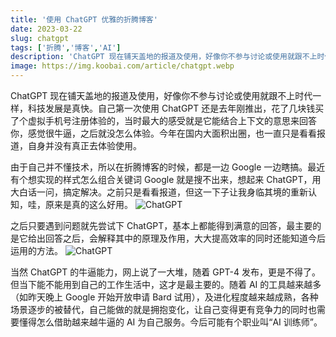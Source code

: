```yaml
---
title: '使用 ChatGPT 优雅的折腾博客'
date: 2023-03-22
slug: chatgpt
tags: ['折腾','博客','AI']
description: 'ChatGPT 现在铺天盖地的报道及使用，好像你不参与讨论或使用就跟不上时代一样，科技发展是真快。自己第一次使用 ChatGPT 还是去年刚推出，花了几块钱买了个虚拟手机号注册体验的，当时最大的感受就是它能结合上下文的意思来回答你，感觉很牛逼，之后就没怎么体验。今年在国内大面积出圈，也一直只是看看报道，自身并没有真正去体验使用。'
image: https://img.koobai.com/article/chatgpt.webp
---
```

ChatGPT 现在铺天盖地的报道及使用，好像你不参与讨论或使用就跟不上时代一样，科技发展是真快。自己第一次使用 ChatGPT 还是去年刚推出，花了几块钱买了个虚拟手机号注册体验的，当时最大的感受就是它能结合上下文的意思来回答你，感觉很牛逼，之后就没怎么体验。今年在国内大面积出圈，也一直只是看看报道，自身并没有真正去体验使用。

由于自己并不懂技术，所以在折腾博客的时候，都是一边 Google 一边瞎搞。最近有个想实现的样式怎么组合关键词 Google 就是搜不出来，想起来 ChatGPT，用大白话一问，搞定解决。之前只是看看报道，但这一下子让我身临其境的重新认知，哇，原来是真的这么好用。
![ChatGPT](https://img.koobai.com/article/chatgpt2.webp)

之后只要遇到问题就先尝试下 ChatGPT，基本上都能得到满意的回答，最主要的是它给出回答之后，会解释其中的原理及作用，大大提高效率的同时还能知道今后运用的方法。
![ChatGPT](https://img.koobai.com/article/chatgpt4.webp)

当然 ChatGPT 的牛逼能力，网上说了一大堆，随着 GPT-4 发布，更是不得了。但当下能不能用到自己的工作生活中，这才是最主要的。随着 AI 的工具越来越多（如昨天晚上 Google 开始开放申请 Bard 试用），及进化程度越来越成熟，各种场景逐步的被替代，自己能做的就是拥抱变化，让自己变得更有竞争力的同时也需要懂得怎么借助越来越牛逼的 AI 为自己服务。今后可能有个职业叫“AI 训练师”。